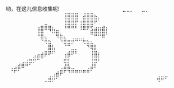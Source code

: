 哟，在这儿信息收集呢!
⠀⠀⠀⠀⠀⠀⠀⠀⠀⠀⠀⠀⠀⠀⠀⠀⣀⣀⡀⠀⠀⣀⡀⠀⠀⠀⠀⠀⠀⠀
⠀⠀⠀⠀⠀⠀⠀⠀⠀⠀⠀⠀⠀⠀⠀⢸⣿⣿⣿⠀⣼⣿⣿⣦⡀⠀⠀⠀⠀⠀
⠀⠀⠀⠀⠀⠀⠀⠀⠀⠀⣀⠀⠀⠀⠀⢸⣿⣿⡟⢰⣿⣿⣿⠟⠁⠀⠀⠀⠀⠀
⠀⠀⠀⠀⠀⠀⠀⠀⢰⣿⠿⢿⣦⣀⠀⠘⠛⠛⠃⠸⠿⠟⣫⣴⣶⣾⡆⠀⠀⠀
⠀⠀⠀⠀⠀⠀⠀⠀⠸⣿⡀⠀⠉⢿⣦⡀⠀⠀⠀⠀⠀⠀⠛⠿⠿⣿⠃⠀⠀⠀
⠀⠀⠀⠀⠀⠀⠀⠀⠀⠙⢿⣦⠀⠀⠹⣿⣶⡾⠛⠛⢷⣦⣄⠀⠀⠀⠀⠀⠀⠀
⠀⠀⠀⠀⠀⠀⠀⠀⠀⠀⠀⣿⣧⠀⠀⠈⠉⣀⡀⠀⠀⠙⢿⡇⠀⠀⠀⠀⠀⠀
⠀⠀⠀⠀⠀⠀⠀⢀⣠⣴⡿⠟⠋⠀⠀⢠⣾⠟⠃⠀⠀⠀⢸⣿⡆⠀⠀⠀⠀⠀
⠀⠀⠀⠀⢀⣠⣶⡿⠛⠉⠀⠀⠀⠀⠀⣾⡇⠀⠀⠀⠀⠀⢸⣿⠇⠀⠀⠀⠀⠀
⠀⢀⣠⣾⠿⠛⠁⠀⠀⠀⠀⠀⠀⠀⢀⣼⣧⣀⠀⠀⠀⢀⣼⠇⠀⠀⠀⠀⠀⠀
⠀⠈⠋⠁⠀⠀⠀⠀⠀⠀⠀⠀⢀⣴⡿⠋⠙⠛⠛⠛⠛⠛⠁⠀⠀⠀⠀⠀⠀⠀
⠀⠀⠀⠀⠀⠀⠀⠀⠀⠀⣀⣾⡿⠋⠀⠀⠀⠀⠀⠀⠀⠀⠀⠀⠀⠀⠀⠀⠀⠀
⠀⠀⠀⠀⠀⠀⠀⠀⠀⢾⠿⠋⠀⠀⠀⠀⠀⠀
